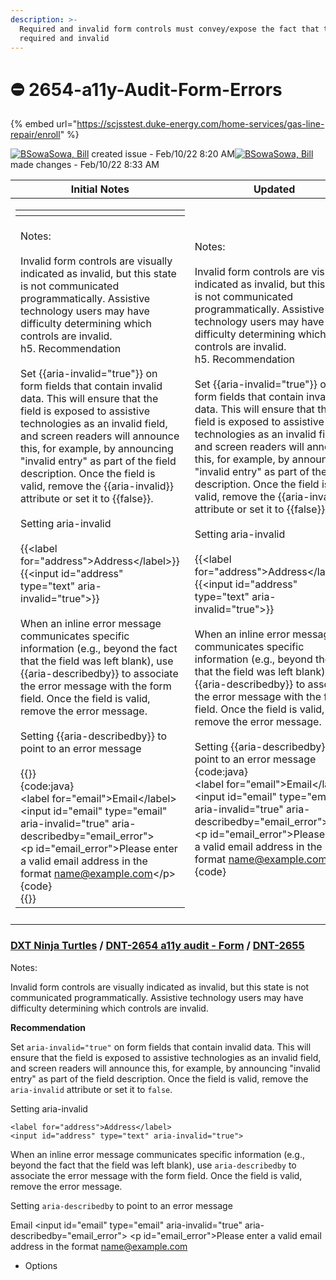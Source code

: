 ```yaml
---
description: >-
  Required and invalid form controls must convey/expose the fact that they are
  required and invalid
---
```


# ⛔ 2654-a11y-Audit-Form-Errors

{% embed url="https://scjsstest.duke-energy.com/home-services/gas-line-repair/enroll" %}



[![BSowa](https://jiraprod.duke-energy.com/secure/useravatar?size=small\&ownerId=bsowa\&avatarId=12234)Sowa, Bill](https://jiraprod.duke-energy.com/secure/ViewProfile.jspa?name=BSowa) created issue - Feb/10/22 8:20 AM[![BSowa](https://jiraprod.duke-energy.com/secure/useravatar?size=xsmall\&ownerId=bsowa\&avatarId=12234)Sowa, Bill](https://jiraprod.duke-energy.com/secure/ViewProfile.jspa?name=BSowa) made changes - Feb/10/22 8:33 AM

| Initial Notes                                                                                                                                                                                                                                                                                                                                                                                                                                                                                                                                                                                                                                                                                                                                                                                                                                                                                                                                                                                                                                                                                                                                                                                                                                                                                                                                                                                                                                                                                                                                                 | Updated                                                                                                                                                                                                                                                                                                                                                                                                                                                                                                                                                                                                                                                                                                                                                                                                                                                                                                                                                                                                                                                                                                                                                                                                                                                                                                                                                                                                                            |
| ------------------------------------------------------------------------------------------------------------------------------------------------------------------------------------------------------------------------------------------------------------------------------------------------------------------------------------------------------------------------------------------------------------------------------------------------------------------------------------------------------------------------------------------------------------------------------------------------------------------------------------------------------------------------------------------------------------------------------------------------------------------------------------------------------------------------------------------------------------------------------------------------------------------------------------------------------------------------------------------------------------------------------------------------------------------------------------------------------------------------------------------------------------------------------------------------------------------------------------------------------------------------------------------------------------------------------------------------------------------------------------------------------------------------------------------------------------------------------------------------------------------------------------------------------------- | ---------------------------------------------------------------------------------------------------------------------------------------------------------------------------------------------------------------------------------------------------------------------------------------------------------------------------------------------------------------------------------------------------------------------------------------------------------------------------------------------------------------------------------------------------------------------------------------------------------------------------------------------------------------------------------------------------------------------------------------------------------------------------------------------------------------------------------------------------------------------------------------------------------------------------------------------------------------------------------------------------------------------------------------------------------------------------------------------------------------------------------------------------------------------------------------------------------------------------------------------------------------------------------------------------------------------------------------------------------------------------------------------------------------------------------- |
| <p></p><table data-header-hidden><thead><tr><th></th></tr></thead><tbody><tr><td><br>Notes:<br><br>Invalid form controls are visually indicated as invalid, but this state is not communicated programmatically. Assistive technology users may have difficulty determining which controls are invalid.<br>h5. Recommendation<br><br>Set {{aria-invalid="true"}} on form fields that contain invalid data. This will ensure that the field is exposed to assistive technologies as an invalid field, and screen readers will announce this, for example, by announcing "invalid entry" as part of the field description. Once the field is valid, remove the {{aria-invalid}} attribute or set it to {{false}}.<br><br>Setting aria-invalid<br><br>{{&#x3C;label for="address">Address&#x3C;/label>}}<br>{{&#x3C;input id="address" type="text" aria-invalid="true">}}<br><br>When an inline error message communicates specific information (e.g., beyond the fact that the field was left blank), use {{aria-describedby}} to associate the error message with the form field. Once the field is valid, remove the error message.<br><br>Setting {{aria-describedby}} to point to an error message<br><br>{{}}<br>{code:java}<br>&#x3C;label for="email">Email&#x3C;/label><br>&#x3C;input id="email" type="email" aria-invalid="true" aria-describedby="email_error"><br>&#x3C;p id="email_error">Please enter a valid email address in the format <a href="mailto:name@example.com">name@example.com</a>&#x3C;/p>{code}<br>{{}}</td></tr></tbody></table> | <p>Notes:<br><br>Invalid form controls are visually indicated as invalid, but this state is not communicated programmatically. Assistive technology users may have difficulty determining which controls are invalid.<br>h5. Recommendation<br><br>Set {{aria-invalid="true"}} on form fields that contain invalid data. This will ensure that the field is exposed to assistive technologies as an invalid field, and screen readers will announce this, for example, by announcing "invalid entry" as part of the field description. Once the field is valid, remove the {{aria-invalid}} attribute or set it to {{false}}.<br><br>Setting aria-invalid<br><br>{{&#x3C;label for="address">Address&#x3C;/label>}}<br> {{&#x3C;input id="address" type="text" aria-invalid="true">}}<br><br>When an inline error message communicates specific information (e.g., beyond the fact that the field was left blank), use {{aria-describedby}} to associate the error message with the form field. Once the field is valid, remove the error message.<br><br>Setting {{aria-describedby}} to point to an error message<br>{code:java}<br>&#x3C;label for="email">Email&#x3C;/label><br>&#x3C;input id="email" type="email" aria-invalid="true" aria-describedby="email_error"><br>&#x3C;p id="email_error">Please enter a valid email address in the format <a href="mailto:name@example.com">name@example.com</a>&#x3C;/p>{code}</p> |
|                                                                                                                                                                                                                                                                                                                                                                                                                                                                                                                                                                                                                                                                                                                                                                                                                                                                                                                                                                                                                                                                                                                                                                                                                                                                                                                                                                                                                                                                                                                                                               |                                                                                                                                                                                                                                                                                                                                                                                                                                                                                                                                                                                                                                                                                                                                                                                                                                                                                                                                                                                                                                                                                                                                                                                                                                                                                                                                                                                                                                    |

### [DXT Ninja Turtles](https://jiraprod.duke-energy.com/browse/DNT) / [DNT-2654 a11y audit - Form](https://jiraprod.duke-energy.com/browse/DNT-2654)  /  [DNT-2655](https://jiraprod.duke-energy.com/browse/DNT-2655)

Notes:

Invalid form controls are visually indicated as invalid, but this state is not communicated programmatically. Assistive technology users may have difficulty determining which controls are invalid.

**Recommendation**

Set `aria-invalid="true"` on form fields that contain invalid data. This will ensure that the field is exposed to assistive technologies as an invalid field, and screen readers will announce this, for example, by announcing "invalid entry" as part of the field description. Once the field is valid, remove the `aria-invalid` attribute or set it to `false`.

Setting aria-invalid

`<label for="address">Address</label>`\
`<input id="address" type="text" aria-invalid="true">`

When an inline error message communicates specific information (e.g., beyond the fact that the field was left blank), use `aria-describedby` to associate the error message with the form field. Once the field is valid, remove the error message.

Setting `aria-describedby` to point to an error message

Email \<input id="email" type="email" aria-invalid="true" aria-describedby="email\_error"> \<p id="email\_error">Please enter a valid email address in the format name@example.com

* Options
